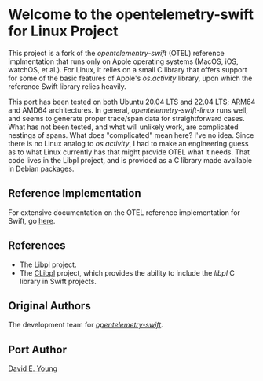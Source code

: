 
# Welcome to the opentelemetry-swift for Linux Project #

This project is a fork of the _opentelementry-swift_ (OTEL) reference implmentation that runs only on Apple operating
systems (MacOS, iOS, watchOS, et al.). For Linux, it relies on a small C library that offers support for some of the
basic features of Apple's _os.activity_ library, upon which the reference Swift library relies heavily.

This port has been tested on both Ubuntu 20.04 LTS and 22.04 LTS; ARM64 and AMD64 architectures. In general,
_opentelemetry-swift-linux_ runs well, and seems to generate proper trace/span data for straightforward cases. What has
not been tested, and what will unlikely work, are complicated nestings of spans. What does "complicated" mean here? I've
no idea. Since there is no Linux analog to _os.activity_, I had to make an engineering guess as to what Linux currently
has that might provide OTEL what it needs. That code lives in the Libpl project, and is provided as a C library made
available in Debian packages.

## Reference Implementation ##

For extensive documentation on the OTEL reference implementation for Swift, go [here](https://github.com/open-telemetry/opentelemetry-swift).

## References ##

- The [Libpl](https://github.com/youngde811/libpl) project.
- The [CLibpl](https://github.com/youngde811/CLibpl) project, which provides the ability to include the _libpl_ C
  library in Swift projects.

## Original Authors ##

The development team for [_opentelemetry-swift_](https://github.com/open-telemetry/opentelemetry-swift).

## Port Author ##

[David E. Young](youngde811@pobox.com)

